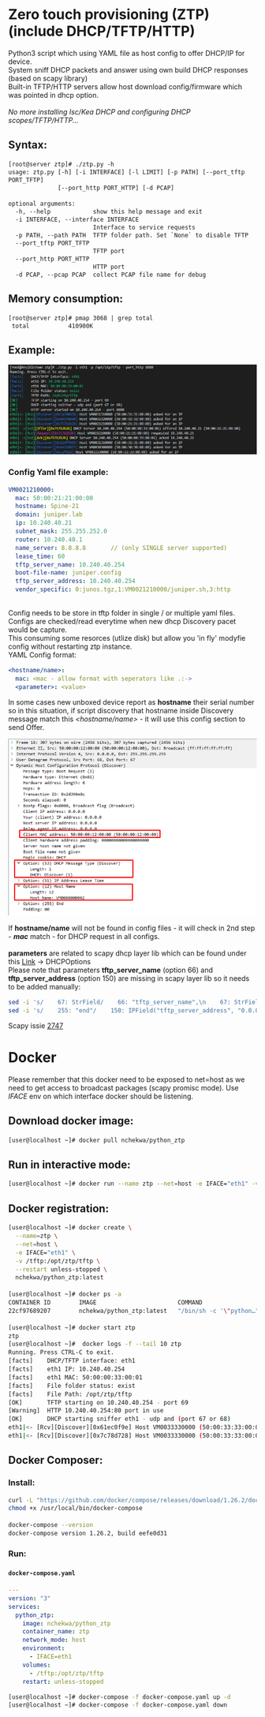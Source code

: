 # Zero touch provisioning (ZTP) (include DHCP/TFTP/HTTP)<br>
Python3 script which using YAML file as host config to offer DHCP/IP for device.<br>
System sniff DHCP packets and answer using own build DHCP responses (based on scapy library)<br>
Built-in TFTP/HTTP servers allow host download config/firmware which was pointed in dhcp option.<br>
<br>
<i>No more installing Isc/Kea DHCP and configuring DHCP scopes/TFTP/HTTP... </i> 

## Syntax:
```console
[root@server ztp]# ./ztp.py -h
usage: ztp.py [-h] [-i INTERFACE] [-l LIMIT] [-p PATH] [--port_tftp PORT_TFTP]
              [--port_http PORT_HTTP] [-d PCAP]

optional arguments:
  -h, --help            show this help message and exit
  -i INTERFACE, --interface INTERFACE
                        Interface to service requests
  -p PATH, --path PATH  TFTP folder path. Set `None` to disable TFTP
  --port_tftp PORT_TFTP
                        TFTP port
  --port_http PORT_HTTP
                        HTTP port
  -d PCAP, --pcap PCAP  collect PCAP file name for debug
```

## Memory consumption:
```console
[root@server ztp]# pmap 3068 | grep total
 total           410900K
```

## Example:
![Screenshot](doc/img/example_1.png)

### Config Yaml file example:
```yaml
VM0021210000:
  mac: 50:00:21:21:00:00
  hostname: Spine-21
  domain: juniper.lab
  ip: 10.240.40.21
  subnet_mask: 255.255.252.0
  router: 10.240.40.1
  name_server: 8.8.8.8       // (only SINGLE server supported)
  lease_time: 60
  tftp_server_name: 10.240.40.254
  boot-file-name: juniper.config
  tftp_server_address: 10.240.40.254
  vendor_specific: 0:junos.tgz,1:VM0021210000/juniper.sh,3:http
```
<br>
Config needs to be store in tftp folder in single / or multiple yaml files.<br>
Configs are checked/read everytime when new dhcp Discovery pacet would be capture.<br> This consuming some resorces (utlize disk) but allow you 'in fly' modyfie config without restarting ztp instance.<br>
YAML Config format:<br>

```yaml
<hostname/name>:
  mac: <mac - allow format with seperators like .:->
  <parameter>: <value>
```
In some cases new unboxed device report as <b>hostname</b> their serial number so in this situation, if script discovery that hostname inside Discovery message match this <i><hostname/name></i> - it will use this config section to send Offer.<br>
  
![DHCP_Discovery](doc/img/dhcp_discover.png)

If <b>hostname/name</b>  will not be found in config files - it will check in 2nd step - <b><i>mac</i></b> match - for DHCP request in all configs.<br><br>
<b>parameters</b> are related to scapy dhcp layer lib which can be found under this [Link](https://github.com/secdev/scapy/blob/master/scapy/layers/dhcp.py) -> DHCPOptions<br>
Please note that parameters <b>tftp_server_name</b> (option 66) and <b>tftp_server_address</b> (option 150) are missing in scapy layer lib so it needs to be added manually:<br>
  
```bash
sed -i 's/    67: StrField/    66: "tftp_server_name",\n    67: StrField/g' /usr/local/lib/python3.6/site-packages/scapy/layers/dhcp.py
sed -i 's/    255: "end"/    150: IPField("tftp_server_address", "0.0.0.0"),\n    255: "end"/g' /usr/local/lib/python3.6/site-packages/scapy/layers/dhcp.py
```
Scapy issie [2747](https://github.com/secdev/scapy/issues/2747)


# Docker
Please remember that this docker need to be exposed to net=host as we need to get access to broadcast packages (scapy promisc mode). Use *IFACE* env on which interface docker should be listening.<br>

## Download docker image:
```bash
[user@localhost ~]# docker pull nchekwa/python_ztp
```

## Run in interactive mode:
```bash
[user@localhost ~]# docker run --name ztp --net=host -e IFACE="eth1" -v /tftp:/opt/ztp/tftp --rm -ti nchekwa/python_ztp
```

## Docker registration:
```bash
[user@localhost ~]# docker create \
  --name=ztp \
  --net=host \
  -e IFACE="eth1" \
  -v /tftp:/opt/ztp/tftp \
  --restart unless-stopped \
  nchekwa/python_ztp:latest

[user@localhost ~]# docker ps -a
CONTAINER ID        IMAGE                       COMMAND                   CREATED              STATUS              PORTS               NAMES
22cf97689207        nchekwa/python_ztp:latest   "/bin/sh -c '\"python…"   About a minute ago   Created                                 ztp

[user@localhost ~]# docker start ztp
ztp
[user@localhost ~]#  docker logs -f --tail 10 ztp
Running. Press CTRL-C to exit.
[facts]    DHCP/TFTP interface: eth1
[facts]    eth1 IP: 10.240.40.254
[facts]    eth1 MAC: 50:00:00:33:00:01
[facts]    File folder status: exist
[facts]    File Path: /opt/ztp/tftp
[OK]       TFTP starting on 10.240.40.254 - port 69
[Warning]  HTTP 10.240.40.254:80 port in use
[OK]       DHCP starting sniffer eth1 - udp and (port 67 or 68)
eth1|<- [Rcv][Discover][0x61ec0f9e] Host VM0033330000 (50:00:33:33:00:00) asked for an IP
eth1|<- [Rcv][Discover][0x7c78d728] Host VM0033330000 (50:00:33:33:00:00) asked for an IP
```

## Docker Composer:

### Install:
```bash
curl -L "https://github.com/docker/compose/releases/download/1.26.2/docker-compose-$(uname -s)-$(uname -m)" -o /usr/local/bin/docker-compose
chmod +x /usr/local/bin/docker-compose

docker-compose --version
docker-compose version 1.26.2, build eefe0d31
```

### Run:
#### **`docker-compose.yaml`**
```yaml
---
version: "3"
services:
  python_ztp:
    image: nchekwa/python_ztp
    container_name: ztp
    network_mode: host
    environment:
      - IFACE=eth1
    volumes:
      - /tftp:/opt/ztp/tftp
    restart: unless-stopped
```

```bash
[user@localhost ~]# docker-compose -f docker-compose.yaml up -d
[user@localhost ~]# docker-compose -f docker-compose.yaml down
```



